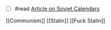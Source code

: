 - [ ] #read  [Article on Soviet Calendars](https://eyeondesign.aiga.org/a-failed-soviet-experiment-offers-a-warning-to-todays-burnout-generation/)

[[Communism]] [[Stalin]] [[Fuck Stalin]]